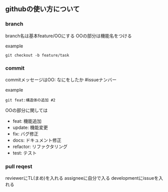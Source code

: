 ## githubの使い方について

### branch
branch名は基本feature/OOにする
OOの部分は機能名をつける

example
```
git checkout -b feature/task
```

### commit
commitメッセージはOO: なにをしたか #issueナンバー

example
```
git feat:構造体の追加 #2
```

OOの部分に関しては

- feat: 機能追加
- update: 機能変更
- fix: バグ修正
- docs: ドキュメント修正
- refactor: リファクタリング
- test: テスト

### pull reqest
reviewerにTL(まめ)を入れる
assigneeに自分で入る
developmentにissueを入れる

